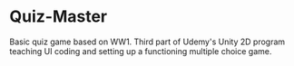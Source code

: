 # Quiz-Master
Basic quiz game based on WW1. Third part of Udemy's Unity 2D program teaching UI coding and setting up a functioning multiple choice game.
